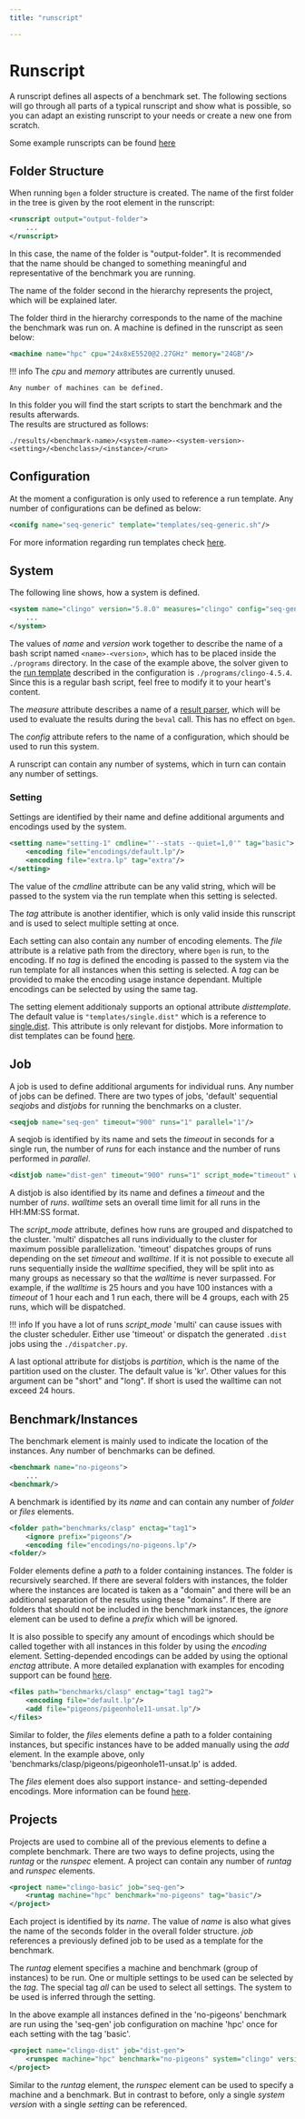 ```yaml
---
title: "runscript"

---
```


# Runscript

A runscript defines all aspects of a benchmark set. The following sections will go
through all parts of a typical runscript and show what is possible, so you can adapt
an existing runscript to your needs or create a new one from scratch.

Some example runscripts can be found [here](../../examples/index.md#runscripts)

## Folder Structure

When running `bgen` a folder structure is created. The name of the first folder in the tree is given by the root element in the runscript:

```xml
<runscript output="output-folder">
    ...
</runscript>
```

In this case, the name of the folder is "output-folder". It is recommended that the name should be changed to something meaningful and representative of the benchmark you are running.

The name of the folder second in the hierarchy represents the project, which will be explained later.

The folder third in the hierarchy corresponds to the name of the machine the benchmark was run on. A machine is defined in the runscript as seen below:

```xml
<machine name="hpc" cpu="24x8xE5520@2.27GHz" memory="24GB"/>
```

!!! info
    The *cpu* and *memory* attributes are currently unused.

    Any number of machines can be defined.


In this folder you will find the start scripts to start the benchmark and the results afterwards.  
The results are structured as follows:
```
./results/<benchmark-name>/<system-name>-<system-version>-<setting>/<benchclass>/<instance>/<run>
```

## Configuration

At the moment a configuration is only used to reference a run template. Any number of configurations can be defined as below:

```xml
<conifg name="seq-generic" template="templates/seq-generic.sh"/>
```

For more information regarding run templates check [here](templates.md#run-templates).

## System

The following line shows, how a system is defined.
```xml
<system name="clingo" version="5.8.0" measures="clingo" config="seq-generic">
    ...
</system>
```

The values of *name* and *version* work together to describe the name of a bash script named `<name>-<version>`, which has to be placed inside the `./programs` directory. In the case of the example above, the solver given to the [run template](./templates.md#run-templates) described in the configuration is `./programs/clingo-4.5.4`. Since this is a regular bash script, feel free to modify it to your heart's content.

The *measure* attribute describes a name of a [result parser](../beval/index.md#resultparser), which will be used to evaluate the results during the `beval` call. This has no effect on `bgen`.

The *config* attribute refers to the name of a configuration, which should be used to run this system.

A runscript can contain any number of systems, which in turn can contain any number of settings.

### Setting

Settings are identified by their name and define additional arguments and encodings used by the system.

```xml
<setting name="setting-1" cmdline="'--stats --quiet=1,0'" tag="basic">
    <encoding file="encodings/default.lp"/>
    <encoding file="extra.lp" tag="extra"/>
</setting>
```
 The  value of the *cmdline* attribute can be any valid string, which will be passed to the system via the run template when this setting is selected. 
 
 The *tag* attribute is another identifier, which is only valid inside this runscript and is used to select multiple setting at once.

 Each setting can also contain any number of encoding elements. The *file* attribute is a relative path from the directory, where `bgen` is run, to the encoding. If no *tag* is defined the encoding is passed to the system via the run template for all instances when this setting is selected. A *tag* can be provided to make the encoding usage instance dependant. Multiple encodings can be selected by using the same tag.

 The setting element additionaly supports an optional attribute *disttemplate*. The default value is `"templates/single.dist"` which is a reference to [single.dist](https://github.com/potassco/benchmark-tool/blob/master/templates/single.dist). This attribute is only relevant for distjobs. More information to dist templates can be found [here](templates.md#dist-templates).

## Job

A job is used to define additional arguments for individual runs. Any number of jobs can be defined. There are two types of jobs, 'default' sequential *seqjob*s and *distjob*s for running the benchmarks on a cluster.

```xml
<seqjob name="seq-gen" timeout="900" runs="1" parallel="1"/>
```
A seqjob is identified by its name and sets the *timeout* in seconds for a single run, the number of *runs* for each instance and the number of runs performed in *parallel*.

```xml
<distjob name="dist-gen" timeout="900" runs="1" script_mode="timeout" walltime="23:59:59" cpt="4"/>
```
A distjob is also identified by its name and defines a *timeout* and the number of *runs*. *walltime* sets an overall time limit for all runs in the HH:MM:SS format. 

The *script_mode* attribute, defines how runs are grouped and dispatched to the cluster. 'multi' dispatches all runs individually to the cluster for maximum possible parallelization.
'timeout' dispatches groups of runs depending on the set *timeout* and *walltime*. If it is not possible to execute all runs sequentially inside the *walltime* specified, they will be split into as many groups as necessary so that the *walltime* is never surpassed. For example, if the *walltime* is 25 hours and you have 100 instances with a *timeout* of 1 hour each and 1 run each, there will be 4 groups, each with 25 runs, which will be dispatched.

!!! info
        If you have a lot of runs *script_mode* 'multi' can cause issues with the cluster scheduler. Either use 'timeout' or dispatch the generated `.dist` jobs using the `./dispatcher.py`.
    
A last optional attribute for distjobs is *partition*, which is the name of the partition used on the cluster. The default value is 'kr'. Other values for this argument can be "short" and "long". If short is used the walltime can not exceed 24 hours.

## Benchmark/Instances

The benchmark element is mainly used to indicate the location of the instances. Any number of benchmarks can be defined.

```xml
<benchmark name="no-pigeons">
    ...
<benchmark/>
```

A benchmark is identified by its *name* and can contain any number of *folder* or *files* elements.
```xml
<folder path="benchmarks/clasp" enctag="tag1">
    <ignore prefix="pigeons"/>
    <encoding file="encodings/no-pigeons.lp"/>
<folder/>
```
Folder elements define a *path* to a folder containing instances. The folder is recursively searched. If there are several folders with instances, the folder where the instances are located is taken as a "domain" and there will be an additional separation of the results using these "domains".
If there are folders that should not be included in the benchmark instances, the *ignore* element can be used to define a *prefix* which will be ignored.

It is also possible to specify any amount of encodings which should be called together with all instances in this folder by using the *encoding* element. Setting-depended encodings can be added by using the optional *enctag* attribute. A more detailed explanation with examples for encoding support can be found [here](../../reference/encoding_support.md).

```xml
<files path="benchmarks/clasp" enctag="tag1 tag2">
    <encoding file="default.lp"/>
    <add file="pigeons/pigeonhole11-unsat.lp"/>
</files>
```
Similar to folder, the *files* elements define a path to a folder containing instances, but specific instances have to be added manually using the *add* element. In the example above, only 'benchmarks/clasp/pigeons/pigeonhole11-unsat.lp' is added.

The *files* element does also support instance- and setting-depended encodings. More information can be found [here](../../reference/encoding_support.md).

## Projects

Projects are used to combine all of the previous elements to define a complete benchmark. There are two ways to define projects, using the *runtag* or the *runspec* element. A project can contain any number of *runtag* and *runspec* elements.

```xml
<project name="clingo-basic" job="seq-gen">
    <runtag machine="hpc" benchmark="no-pigeons" tag="basic"/>
</project>
```

Each project is identified by its *name*. The value of *name* is also what gives the name of the seconds folder in the overall folder structure. *job* references a previously defined job to be used as a template for the benchmark. 

The *runtag* element specifies a machine and benchmark (group of instances) to be run. One or multiple settings to be used can be selected by the *tag*. The special tag *all* can be used to select all settings. The system to be used is inferred through the setting.

In the above example all instances defined in the 'no-pigeons' benchmark are run using the 'seq-gen' job configuration on machine 'hpc' once for each setting with the tag 'basic'.

```xml
<project name="clingo-dist" job="dist-gen">
    <runspec machine="hpc" benchmark="no-pigeons" system="clingo" version="5.8.0" setting="setting-1"/>
</project>
```

Similar to the *runtag* element, the *runspec* element can be used to specify a machine and a benchmark. But in contrast to before, only a single *system* *version* with a single *setting* can be referenced.


